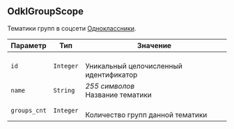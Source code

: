 
## OdklGroupScope

Тематики групп в соцсети [Одноклассники](http://odnoklassniki.ru/).

<table>
    <thead>
        <tr><th>Параметр</th><th>Тип</th><th>Значение</th></tr>
    </thead>
    <tbody>
        <tr>
            <td><code>id</code></td>
            <td><code>Integer</code></td>
            <td><br />Уникальный целочисленный идентификатор</td>
        </tr><tr>
            <td><code>name</code></td>
            <td><code>String</code></td>
            <td><em>255 символов</em> <br />Название тематики</td>
        </tr><tr>
            <td><code>groups_cnt</code></td>
            <td><code>Integer</code></td>
            <td><br />Количество групп данной тематики</td>
        </tr>
    </tbody>
</table>